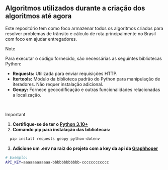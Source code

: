 ## Algoritmos utilizados durante a criação dos algoritmos até agora

Este repositório tem como foco armazenar todos os algoritmos criados para resolver problemas de trânsito e cálculo de rota principalmente no Brasil com foco em ajudar entregadores.

> [!NOTE]
> Para executar o código fornecido, são necessárias as seguintes bibliotecas Python:
> - **Requests:** Utilizada para enviar requisições HTTP.
> - **Itertools:** Módulo da biblioteca padrão do Python para manipulação de iteradores. Não requer instalação adicional.
> - **Geopy:** Fornece geocodificação e outras funcionalidades relacionadas a localização.
> <br>

> [!IMPORTANT]
> 1. **Certifique-se de ter o [Python 3.10+](https://www.python.org/downloads/)**
> 2. **Comando pip para instalação das bibliotecas:**<br>
>  ```bash
>    pip install requests geopy python-dotenv
>  ```
> 3. **Adicione um .env na raiz do projeto com a key da api da [Graphhoper](https://www.graphhopper.com/)**
> ```bash
> # Exemplo: 
> API_KEY=aaaaaaaaaaaa-bbbbbbbbbbbb-cccccccccccc
> ```
